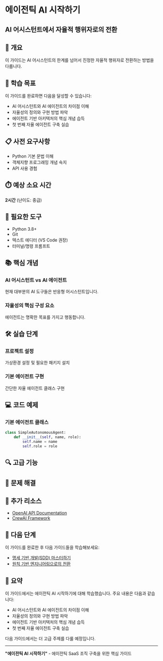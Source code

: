 # 에이전틱 AI 시작하기

## AI 어시스턴트에서 자율적 행위자로의 전환

## 📖 개요

이 가이드는 AI 어시스턴트의 한계를 넘어서 진정한 자율적 행위자로 전환하는 방법을 다룹니다.

## 🎯 학습 목표

이 가이드를 완료하면 다음을 달성할 수 있습니다:

- AI 어시스턴트와 AI 에이전트의 차이점 이해
- 자율성의 정의와 구현 방법 파악
- 에이전트 기반 아키텍처의 핵심 개념 습득
- 첫 번째 자율 에이전트 구축 실습

## 📋 사전 요구사항

- Python 기본 문법 이해
- 객체지향 프로그래밍 개념 숙지
- API 사용 경험

## ⏱️ 예상 소요 시간

**2시간** (난이도: 중급)

## 🔧 필요한 도구

- Python 3.8+
- Git
- 텍스트 에디터 (VS Code 권장)
- 터미널/명령 프롬프트

## 📚 핵심 개념

### AI 어시스턴트 vs AI 에이전트

현재 대부분의 AI 도구들은 반응형 어시스턴트입니다.

### 자율성의 핵심 구성 요소

에이전트는 명확한 목표를 가지고 행동합니다.


## 🛠️ 실습 단계

### 프로젝트 설정

가상환경 설정 및 필요한 패키지 설치

### 기본 에이전트 구현

간단한 자율 에이전트 클래스 구현


## 💻 코드 예제

### 기본 에이전트 클래스

```python
class SimpleAutonomousAgent:
    def __init__(self, name, role):
        self.name = name
        self.role = role
```


## 🔍 고급 기능


## 🚨 문제 해결


## 📖 추가 리소스

- [OpenAI API Documentation](https://platform.openai.com/docs)
- [CrewAI Framework](https://docs.crewai.com/)

## 🚀 다음 단계

이 가이드를 완료한 후 다음 가이드들을 학습해보세요:

- [명세 기반 개발(SDD) 마스터하기](1-2-spec-driven-development.md)
- [원칙 기반 엔지니어링으로의 전환](1-3-principle-based-engineering.md)

## 📝 요약

이 가이드에서는 에이전틱 AI 시작하기에 대해 학습했습니다. 주요 내용은 다음과 같습니다:

- AI 어시스턴트와 AI 에이전트의 차이점 이해
- 자율성의 정의와 구현 방법 파악
- 에이전트 기반 아키텍처의 핵심 개념 습득
- 첫 번째 자율 에이전트 구축 실습

다음 가이드에서는 더 고급 주제를 다룰 예정입니다.

---

**"에이전틱 AI 시작하기"** - 에이전틱 SaaS 조직 구축을 위한 핵심 가이드